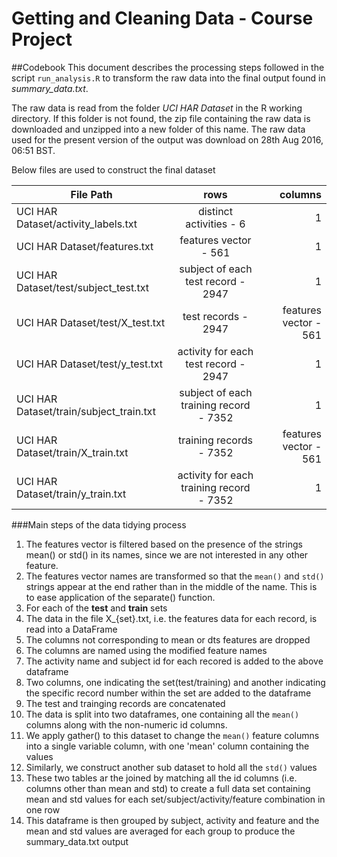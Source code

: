 # Getting and Cleaning Data - Course Project

##Codebook
This document describes the processing steps followed in the script ``run_analysis.R`` to 
transform the raw data into the final output found in *summary_data.txt*.

The raw data is read from the folder *UCI HAR Dataset* in the R working directory. If this folder is not found, 
the zip file containing the raw data is downloaded and unzipped into a new folder of this name. The raw data used for the present 
version of the output was download on 28th Aug 2016, 06:51 BST.

Below files are used to construct the final dataset

File Path | rows | columns|
 ------------ | :-----------: | -----------: |
UCI HAR Dataset/activity_labels.txt |distinct activities - 6|1
UCI HAR Dataset/features.txt |features vector - 561|1
UCI HAR Dataset/test/subject_test.txt|subject of each test record - 2947|1
UCI HAR Dataset/test/X_test.txt |test records - 2947|features vector - 561
UCI HAR Dataset/test/y_test.txt |activity for each test record - 2947|1
UCI HAR Dataset/train/subject_train.txt |subject of each training record - 7352|1
UCI HAR Dataset/train/X_train.txt |training records - 7352|features vector - 561
UCI HAR Dataset/train/y_train.txt |activity for each training record - 7352|1

###Main steps of the data tidying process
1. The features vector is filtered based on the presence of the strings mean() or std() in its names, since we are not interested in any other feature.
2. The features vector names are transformed so that the ``mean()`` and ``std()`` strings appear at the end rather than in the middle of the name. This is to ease application of the separate() function.
3. For each of the **test** and **train** sets
  1. The data in the file X_{set}.txt, i.e. the features data for each record, is read into a DataFrame
  2. The columns not corresponding to mean or dts features are dropped
  3. The columns are named using the modified feature names
  4. The activity name and subject id for each recored is added to the above dataframe
  5. Two columns, one indicating the set(test/training) and another indicating the specific record number within the set are added to the dataframe
4. The test and trainging records are concatenated 
5. The data is split into two dataframes, one containing all the ``mean()`` columns along with the non-numeric id columns. 
6. We apply gather() to this dataset to change the ``mean()`` feature columns into a single variable column, 
     with one 'mean' column containing the values
7. Similarly, we construct another sub dataset to hold all the ``std()`` values
8. These two tables ar the joined by matching all the id columns (i.e. columns other than mean and std) to create a full data set
   containing mean and std values for each set/subject/activity/feature combination in one row
9. This dataframe is then grouped by subject, activity and feature and the mean and std values are averaged for each group to produce
   the summary_data.txt output
